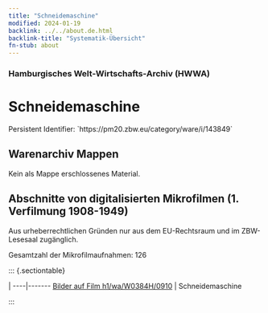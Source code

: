```yaml
---
title: "Schneidemaschine"
modified: 2024-01-19
backlink: ../../about.de.html
backlink-title: "Systematik-Übersicht"
fn-stub: about
---
```


### Hamburgisches Welt-Wirtschafts-Archiv (HWWA)

# Schneidemaschine

<div class="hint">Persistent Identifier: `https://pm20.zbw.eu/category/ware/i/143849`</div>







## Warenarchiv Mappen





Kein als Mappe erschlossenes Material.



<a id="filmsections" />

## Abschnitte von digitalisierten Mikrofilmen (1. Verfilmung 1908-1949)

<p>Aus urheberrechtlichen Gründen nur aus dem EU-Rechtsraum und im ZBW-Lesesaal zugänglich.</p>


<p>Gesamtzahl der Mikrofilmaufnahmen: 126</p>





::: {.sectiontable}

 | 
----|-------
<a class="btn" href="https://pm20.zbw.eu/film/h1/wa/W0384H/0910" rel="nofollow">Bilder auf Film h1/wa/W0384H/0910</a> | Schneidemaschine


:::
















